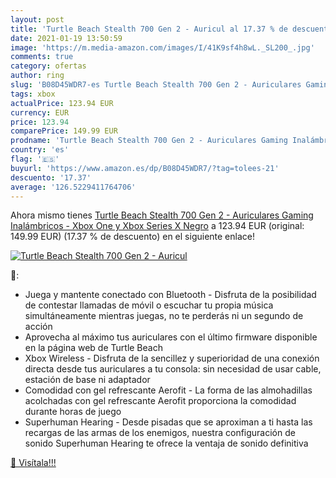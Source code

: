```yaml
---
layout: post
title: 'Turtle Beach Stealth 700 Gen 2 - Auricul al 17.37 % de descuento'
date: 2021-01-19 13:50:59
image: 'https://m.media-amazon.com/images/I/41K9sf4h8wL._SL200_.jpg'
comments: true
category: ofertas
author: ring
slug: 'B08D45WDR7-es Turtle Beach Stealth 700 Gen 2 - Auriculares Gaming...'
tags: xbox
actualPrice: 123.94 EUR
currency: EUR
price: 123.94
comparePrice: 149.99 EUR
prodname: 'Turtle Beach Stealth 700 Gen 2 - Auriculares Gaming Inalámbricos - Xbox One y Xbox Series X  Negro'
country: 'es'
flag: '🇪🇸'
buyurl: 'https://www.amazon.es/dp/B08D45WDR7/?tag=tolees-21'
descuento: '17.37'
average: '126.5229411764706'
---
```


Ahora mismo tienes [Turtle Beach Stealth 700 Gen 2 - Auriculares Gaming Inalámbricos - Xbox One y Xbox Series X  Negro](https://www.amazon.es/dp/B08D45WDR7/?tag=tolees-21) a 123.94 EUR (original: 149.99 EUR) (17.37 %  de descuento) en el siguiente enlace!

[![Turtle Beach Stealth 700 Gen 2 - Auricul](https://m.media-amazon.com/images/I/41K9sf4h8wL._SL200_.jpg)](https://www.amazon.es/dp/B08D45WDR7/?tag=tolees-21)

🔎:

- Juega y mantente conectado con Bluetooth - Disfruta de la posibilidad de contestar llamadas de móvil o escuchar tu propia música simultáneamente mientras juegas, no te perderás ni un segundo de acción
- Aprovecha al máximo tus auriculares con el último firmware disponible en la página web de Turtle Beach
- Xbox Wireless - Disfruta de la sencillez y superioridad de una conexión directa desde tus auriculares a tu consola: sin necesidad de usar cable, estación de base ni adaptador
- Comodidad con gel refrescante Aerofit - La forma de las almohadillas acolchadas con gel refrescante Aerofit proporciona la comodidad durante horas de juego
- Superhuman Hearing - Desde pisadas que se aproximan a ti hasta las recargas de las armas de los enemigos, nuestra configuración de sonido Superhuman Hearing te ofrece la ventaja de sonido definitiva

[🛒 Visítala!!!](https://www.amazon.es/dp/B08D45WDR7/?tag=tolees-21)

